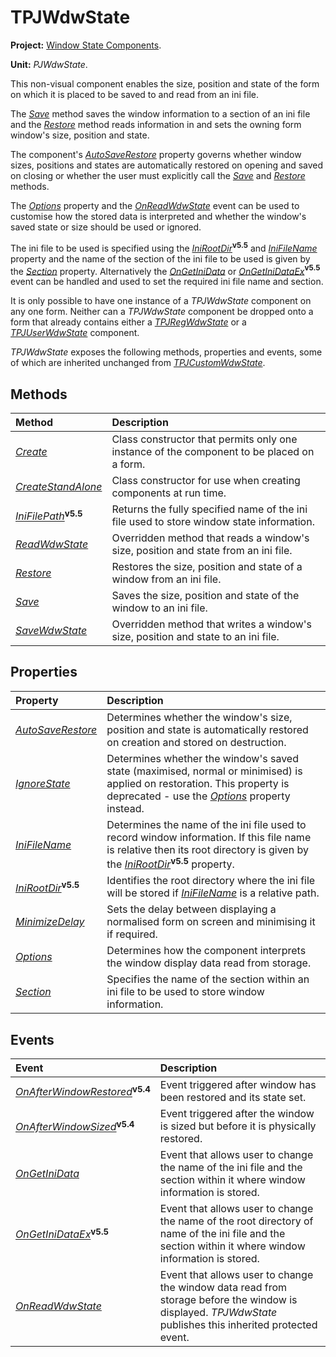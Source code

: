 # TPJWdwState #

**Project:** [Window State Components](../API.md).

**Unit:** _PJWdwState_.

This non-visual component enables the size, position and state of the form on which it is placed to be saved to and read from an ini file.

The _[Save](./TPJWdwState-Save.md)_ method saves the window information to a section of an ini file and the _[Restore](./TPJWdwState-Restore.md)_ method reads information in and sets the owning form window's size, position and state.

The component's _[AutoSaveRestore](./TPJCustomWdwState-AutoSaveRestore.md)_ property governs whether window sizes, positions and states are automatically restored on opening and saved on closing or whether the user must explicitly call the _[Save](./TPJWdwState-Save.md)_ and _[Restore](./TPJWdwState-Restore.md)_ methods.

The _[Options](./TPJCustomWdwState-Options.md)_ property and the _[OnReadWdwState](./TPJCustomWdwState-OnReadWdwState.md)_ event can be used to customise how the stored data is interpreted and whether the window's saved state or size should be used or ignored.

The ini file to be used is specified using the _[IniRootDir](./TPJWdwState-IniRootDir.md)_**<sup>v5.5</sup>** and _[IniFileName](./TPJWdwState-IniFileName.md)_ property and the name of the section of the ini file to be used is given by the _[Section](./TPJWdwState-Section.md)_ property. Alternatively the _[OnGetIniData](./TPJWdwState-OnGetIniData.md)_ or _[OnGetIniDataEx](./TPJWdwState-OnGetIniDataEx.md)_**<sup>v5.5</sup>** event can be handled and used to set the required ini file name and section.

It is only possible to have one instance of a _TPJWdwState_ component on any one form. Neither can a _TPJWdwState_ component be dropped onto a form that already contains either a _[TPJRegWdwState](./TPJRegWdwState.md)_ or a _[TPJUserWdwState](./TPJUserWdwState.md)_ component.

_TPJWdwState_ exposes the following methods, properties and events, some of which are inherited unchanged from _[TPJCustomWdwState](./TPJCustomWdwState.md)_.

## Methods ##

| **Method** | **Description** |
|:-----------|:----------------|
| _[Create](./TPJCustomWdwState-Create.md)_ | Class constructor that permits only one instance of the component to be placed on a form. |
| _[CreateStandAlone](./TPJCustomWdwState-CreateStandAlone.md)_ | Class constructor for use when creating components at run time. |
| _[IniFilePath](./TPJWdwState-IniFilePath.md)_**<sup>v5.5</sup>** | Returns the fully specified name of the ini file used to store window state information. |
| _[ReadWdwState](./TPJWdwState-ReadWdwState.md)_ | Overridden method that reads a window's size, position and state from an ini file. |
| _[Restore](./TPJWdwState-Restore.md)_ | Restores the size, position and state of a window from an ini file. |
| _[Save](./TPJWdwState-Save.md)_ | Saves the size, position and state of the window to an ini file. |
| _[SaveWdwState](./TPJWdwState-SaveWdwState.md)_ | Overridden method that writes a window's size, position and state to an ini file. |

## Properties ##

| **Property** | **Description** |
|:-------------|:----------------|
| _[AutoSaveRestore](./TPJCustomWdwState-AutoSaveRestore.md)_ | Determines whether the window's size, position and state is automatically restored on creation and stored on destruction. |
| _[IgnoreState](./TPJCustomWdwState-IgnoreState.md)_ | Determines whether the window's saved state (maximised, normal or minimised) is applied on restoration. This property is deprecated - use the _[Options](./TPJCustomWdwState-Options.md)_ property instead. |
| _[IniFileName](./TPJWdwState-IniFileName.md)_ | Determines the name of the ini file used to record window information. If this file name is relative then its root directory is given by the _[IniRootDir](./TPJWdwState-IniRootDir.md)_**<sup>v5.5</sup>** property. |
| _[IniRootDir](./TPJWdwState-IniRootDir.md)_**<sup>v5.5</sup>** | Identifies the root directory where the ini file will be stored if _[IniFileName](./TPJWdwState-IniFileName.md)_ is a relative path. |
| _[MinimizeDelay](./TPJCustomWdwState-MinimizeDelay.md)_ | Sets the delay between displaying a normalised form on screen and minimising it if required. |
| _[Options](./TPJCustomWdwState-Options.md)_ | Determines how the component interprets the window display data read from storage. |
| _[Section](./TPJWdwState-Section.md)_ | Specifies the name of the section within an ini file to be used to store window information. |

## Events ##

| **Event** | **Description** |
|:----------|:----------------|
| _[OnAfterWindowRestored](./TPJCustomWdwState-OnAfterWindowRestored.md)_**<sup>v5.4</sup>** | Event triggered after window has been restored and its state set. |
| _[OnAfterWindowSized](./TPJCustomWdwState-OnAfterWindowSized.md)_**<sup>v5.4</sup>** | Event triggered after the window is sized but before it is physically restored. |
| _[OnGetIniData](./TPJWdwState-OnGetIniData.md)_ | Event that allows user to change the name of the ini file and the section within it where window information is stored. |
| _[OnGetIniDataEx](./TPJWdwState-OnGetIniDataEx.md)_**<sup>v5.5</sup>** | Event that allows user to change the name of the root directory of name of the ini file and the section within it where window information is stored. |
| _[OnReadWdwState](./TPJCustomWdwState-OnReadWdwState.md)_ | Event that allows user to change the window data read from storage before the window is displayed. _TPJWdwState_ publishes this inherited protected event. |
